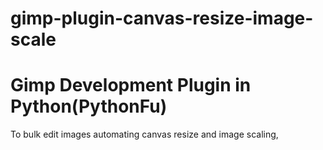 # gimp-plugin-canvas-resize-image-scale
Gimp Development Plugin in Python(PythonFu)
=================================
To bulk edit images automating canvas resize and image scaling,
